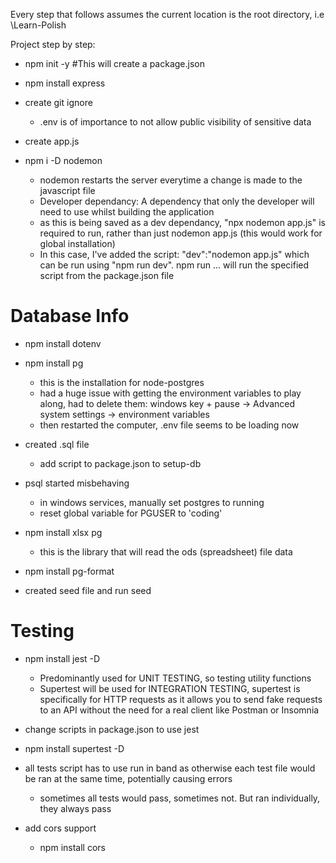 Every step that follows assumes the current location is the root directory, i.e \Learn-Polish

Project step by step:

- npm init -y #This will create a package.json 

- npm install express

- create git ignore

    - .env is of importance to not allow public visibility of sensitive data

- create app.js

- npm i -D nodemon

    - nodemon restarts the server everytime a change is made to the javascript file
    - Developer dependancy: A dependency that only the developer will need to use whilst building the application
    - as this is being saved as a dev dependancy, "npx nodemon app.js" is required to run, rather than just nodemon app.js (this would work for
      global installation)
    - In this case, I've added the script: "dev":"nodemon app.js" which can be run using "npm run dev". npm run ... will run the specified script
      from the package.json file


# Database Info

- npm install dotenv

- npm install pg
    
    - this is the installation for node-postgres
    - had a huge issue with getting the environment variables to play along, had to delete them:
        windows key + pause -> Advanced system settings -> environment variables
    - then restarted the computer, .env file seems to be loading now

- created .sql file

    - add script to package.json to setup-db

- psql started misbehaving

    - in windows services, manually set postgres to running
    - reset global variable for PGUSER to 'coding' 

- npm install xlsx pg

    - this is the library that will read the ods (spreadsheet) file data

- npm install pg-format

- created seed file and run seed

# Testing

- npm install jest -D 

    - Predominantly used for UNIT TESTING, so testing utility functions 
    - Supertest will be used for INTEGRATION TESTING, supertest is specifically for HTTP requests as it allows you to send fake requests
      to an API without the need for a real client like Postman or Insomnia

- change scripts in package.json to use jest

- npm install supertest -D

- all tests script has to use run in band as otherwise each test file would be ran at the same time, potentially causing errors
    - sometimes all tests would pass, sometimes not. But ran individually, they always pass
    


- add cors support
    - npm install cors